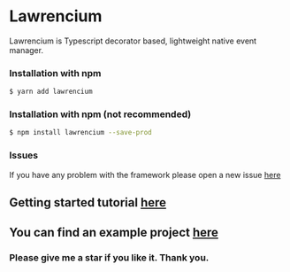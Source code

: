 # Lawrencium
Lawrencium is Typescript decorator based, lightweight native event manager.

### Installation with npm
```sh
$ yarn add lawrencium
```

### Installation with npm (not recommended)
```sh
$ npm install lawrencium --save-prod
```

### Issues
If you have any problem with the framework please open a new issue [here](https://github.com/azuwey/lawrencium/issues/new)

## Getting started tutorial [here](https://github.com/azuwey/lawrencium/wiki/Getting-started)

## You can find an example project [here](https://github.com/azuwey/lawrencium-example)

### Please give me a star if you like it. Thank you.